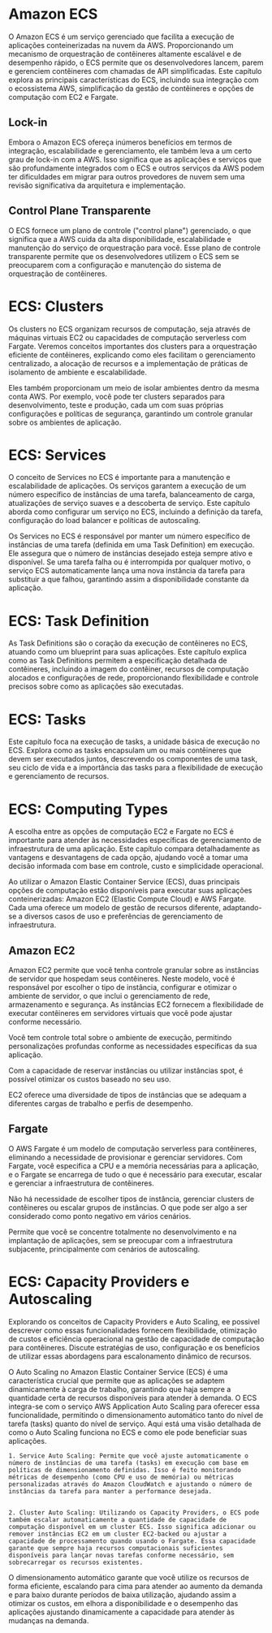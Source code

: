 # Amazon ECS

O Amazon ECS é um serviço gerenciado que facilita a execução de aplicações conteinerizadas na nuvem da AWS. Proporcionando um mecanismo de orquestração de contêineres altamente escalável e de desempenho rápido, o ECS permite que os desenvolvedores lancem, parem e gerenciem contêineres com chamadas de API simplificadas. Este capítulo explora as principais características do ECS, incluindo sua integração com o ecossistema AWS, simplificação da gestão de contêineres e opções de computação com EC2 e Fargate.

## Lock-in
Embora o Amazon ECS ofereça inúmeros benefícios em termos de integração, escalabilidade e gerenciamento, ele também leva a um certo grau de lock-in com a AWS. Isso significa que as aplicações e serviços que são profundamente integrados com o ECS e outros serviços da AWS podem ter dificuldades em migrar para outros provedores de nuvem sem uma revisão significativa da arquitetura e implementação.

## Control Plane Transparente
O ECS fornece um plano de controle ("control plane") gerenciado, o que significa que a AWS cuida da alta disponibilidade, escalabilidade e manutenção do serviço de orquestração para você. Esse plano de controle transparente permite que os desenvolvedores utilizem o ECS sem se preocuparem com a configuração e manutenção do sistema de orquestração de contêineres.

# ECS: Clusters
Os clusters no ECS organizam recursos de computação, seja através de máquinas virtuais EC2 ou capacidades de computação serverless com Fargate. Veremos conceitos importantes dos clusters para a orquestração eficiente de contêineres, explicando como eles facilitam o gerenciamento centralizado, a alocação de recursos e a implementação de práticas de isolamento de ambiente e escalabilidade.

Eles também proporcionam um meio de isolar ambientes dentro da mesma conta AWS. Por exemplo, você pode ter clusters separados para desenvolvimento, teste e produção, cada um com suas próprias configurações e políticas de segurança, garantindo um controle granular sobre os ambientes de aplicação.

# ECS: Services
O conceito de Services no ECS é importante para a manutenção e escalabilidade de aplicações. Os serviços garantem a execução de um número específico de instâncias de uma tarefa, balanceamento de carga, atualizações de serviço suaves e a descoberta de serviço. Este capítulo aborda como configurar um serviço no ECS, incluindo a definição da tarefa, configuração do load balancer e políticas de autoscaling.

Os Services no ECS é responsável por manter um número específico de instâncias de uma tarefa (definida em uma Task Definition) em execução. Ele assegura que o número de instâncias desejado esteja sempre ativo e disponível. Se uma tarefa falha ou é interrompida por qualquer motivo, o serviço ECS automaticamente lança uma nova instância da tarefa para substituir a que falhou, garantindo assim a disponibilidade constante da aplicação.

# ECS: Task Definition
As Task Definitions são o coração da execução de contêineres no ECS, atuando como um blueprint para suas aplicações. Este capítulo explica como as Task Definitions permitem a especificação detalhada de contêineres, incluindo a imagem do contêiner, recursos de computação alocados e configurações de rede, proporcionando flexibilidade e controle precisos sobre como as aplicações são executadas.

# ECS: Tasks
Este capítulo foca na execução de tasks, a unidade básica de execução no ECS. Explora como as tasks encapsulam um ou mais contêineres que devem ser executados juntos, descrevendo os componentes de uma task, seu ciclo de vida e a importância das tasks para a flexibilidade de execução e gerenciamento de recursos.

# ECS: Computing Types
A escolha entre as opções de computação EC2 e Fargate no ECS é importante para atender às necessidades específicas de gerenciamento de infraestrutura de uma aplicação. Este capítulo compara detalhadamente as vantagens e desvantagens de cada opção, ajudando você a tomar uma decisão informada com base em controle, custo e simplicidade operacional.

Ao utilizar o Amazon Elastic Container Service (ECS), duas principais opções de computação estão disponíveis para executar suas aplicações conteinerizadas: Amazon EC2 (Elastic Compute Cloud) e AWS Fargate. Cada uma oferece um modelo de gestão de recursos diferente, adaptando-se a diversos casos de uso e preferências de gerenciamento de infraestrutura.

## Amazon EC2
 Amazon EC2 permite que você tenha controle granular sobre as instâncias de servidor que hospedam seus contêineres. Neste modelo, você é responsável por escolher o tipo de instância, configurar e otimizar o ambiente de servidor, o que inclui o gerenciamento de rede, armazenamento e segurança. As instâncias EC2 fornecem a flexibilidade de executar contêineres em servidores virtuais que você pode ajustar conforme necessário.

Você tem controle total sobre o ambiente de execução, permitindo personalizações profundas conforme as necessidades específicas da sua aplicação.

Com a capacidade de reservar instâncias ou utilizar instâncias spot, é possível otimizar os custos baseado no seu uso.

EC2 oferece uma diversidade de tipos de instâncias que se adequam a diferentes cargas de trabalho e perfis de desempenho.

## Fargate
O AWS Fargate é um modelo de computação serverless para contêineres, eliminando a necessidade de provisionar e gerenciar servidores. Com Fargate, você especifica a CPU e a memória necessárias para a aplicação, e o Fargate se encarrega de tudo o que é necessário para executar, escalar e gerenciar a infraestrutura de contêineres.

 Não há necessidade de escolher tipos de instância, gerenciar clusters de contêineres ou escalar grupos de instâncias. O que pode ser algo a ser considerado como ponto negativo em vários cenários.

Permite que você se concentre totalmente no desenvolvimento e na implantação de aplicações, sem se preocupar com a infraestrutura subjacente, principalmente com cenários de autoscaling.

# ECS: Capacity Providers e Autoscaling
Explorando os conceitos de Capacity Providers e Auto Scaling, ee possivel descrever como essas funcionalidades fornecem flexibilidade, otimização de custos e eficiência operacional na gestão de capacidade de computação para contêineres. Discute estratégias de uso, configuração e os benefícios de utilizar essas abordagens para escalonamento dinâmico de recursos.

O Auto Scaling no Amazon Elastic Container Service (ECS) é uma característica crucial que permite que as aplicações se adaptem dinamicamente à carga de trabalho, garantindo que haja sempre a quantidade certa de recursos disponíveis para atender à demanda. O ECS integra-se com o serviço AWS Application Auto Scaling para oferecer essa funcionalidade, permitindo o dimensionamento automático tanto do nível de tarefa (tasks) quanto do nível de serviço. Aqui está uma visão detalhada de como o Auto Scaling funciona no ECS e como ele pode beneficiar suas aplicações.

    1. Service Auto Scaling: Permite que você ajuste automaticamente o número de instâncias de uma tarefa (tasks) em execução com base em políticas de dimensionamento definidas. Isso é feito monitorando métricas de desempenho (como CPU e uso de memória) ou métricas personalizadas através do Amazon CloudWatch e ajustando o número de instâncias da tarefa para manter a performance desejada.


    2. Cluster Auto Scaling: Utilizando os Capacity Providers, o ECS pode também escalar automaticamente a quantidade de capacidade de computação disponível em um cluster ECS. Isso significa adicionar ou remover instâncias EC2 em um cluster EC2-backed ou ajustar a capacidade de processamento quando usando o Fargate. Essa capacidade garante que sempre haja recursos computacionais suficientes disponíveis para lançar novas tarefas conforme necessário, sem sobrecarregar os recursos existentes.

O dimensionamento automático garante que você utilize os recursos de forma eficiente, escalando para cima para atender ao aumento da demanda e para baixo durante períodos de baixa utilização, ajudando assim a otimizar os custos, em elhora a disponibilidade e o desempenho das aplicações ajustando dinamicamente a capacidade para atender às mudanças na demanda.